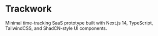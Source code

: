 # Trackwork

Minimal time-tracking SaaS prototype built with Next.js 14, TypeScript, TailwindCSS, and ShadCN-style UI components.
